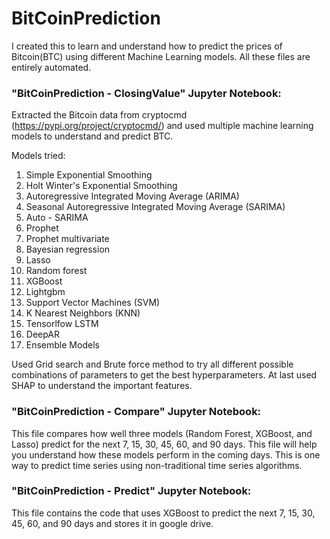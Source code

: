 # BitCoinPrediction
I created this to learn and understand how to predict the prices of Bitcoin(BTC) using different Machine Learning models. All these files are entirely automated.

### "BitCoinPrediction - ClosingValue" Jupyter Notebook:
Extracted the Bitcoin data from cryptocmd (https://pypi.org/project/cryptocmd/) and used multiple machine learning models to understand and predict BTC.

Models tried:
  1. Simple Exponential Smoothing 
  2. Holt Winter's Exponential Smoothing 
  3. Autoregressive Integrated Moving Average (ARIMA)
  4. Seasonal Autoregressive Integrated Moving Average (SARIMA)
  5. Auto - SARIMA
  6. Prophet
  7. Prophet multivariate
  8. Bayesian regression
  9. Lasso
  10. Random forest
  11. XGBoost
  12. Lightgbm
  13. Support Vector Machines (SVM)
  14. K Nearest Neighbors (KNN)
  15. Tensorlfow LSTM
  16. DeepAR
  17. Ensemble Models

Used Grid search and Brute force method to try all different possible combinations of parameters to get the best hyperparameters.
At last used SHAP to understand the important features.


### "BitCoinPrediction - Compare" Jupyter Notebook:
This file compares how well three models (Random Forest, XGBoost, and Lasso) predict for the next 7, 15, 30, 45, 60, and 90 days. This file will help you understand how these models perform in the coming days. 
This is one way to predict time series using non-traditional time series algorithms.


### "BitCoinPrediction - Predict" Jupyter Notebook:
This file contains the code that uses XGBoost to predict the next 7, 15, 30, 45, 60, and 90 days and stores it in google drive.
